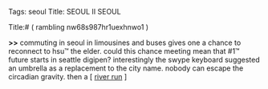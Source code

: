 Tags: seoul
Title: SEOUL II SEOUL
  
Title:# ( rambling nw68s987hr1uexhnwo1 )   
  
**>>** commuting in seoul in limousines and buses gives one a chance to reconnect to hsu™ the elder. could this chance meeting mean that #1™ future starts in seattle digipen? interestingly the swype keyboard suggested an umbrella as a replacement to the city name. nobody can escape the circadian gravity. then a [ [river run](https://www.strava.com/activities/415376138) ]